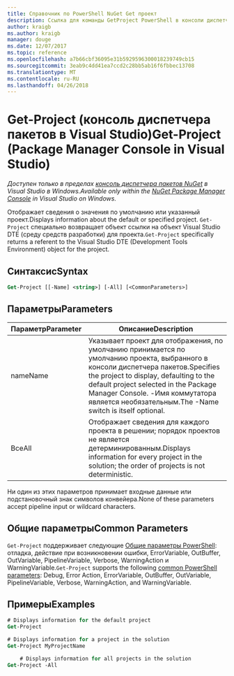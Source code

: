 ```yaml
---
title: Справочник по PowerShell NuGet Get проект
description: Ссылка для команды GetProject PowerShell в консоли диспетчера пакетов NuGet в Visual Studio.
author: kraigb
ms.author: kraigb
manager: douge
ms.date: 12/07/2017
ms.topic: reference
ms.openlocfilehash: a7b66cbf36095e31b5929596300018239749cb15
ms.sourcegitcommit: 3eab9c4dd41ea7ccd2c28bb5ab16f6fbbec13708
ms.translationtype: MT
ms.contentlocale: ru-RU
ms.lasthandoff: 04/26/2018
---
```

# <a name="get-project-package-manager-console-in-visual-studio"></a><span data-ttu-id="a19a6-103">Get-Project (консоль диспетчера пакетов в Visual Studio)</span><span class="sxs-lookup"><span data-stu-id="a19a6-103">Get-Project (Package Manager Console in Visual Studio)</span></span>

<span data-ttu-id="a19a6-104">*Доступен только в пределах [консоль диспетчера пакетов NuGet](package-manager-console.md) в Visual Studio в Windows.*</span><span class="sxs-lookup"><span data-stu-id="a19a6-104">*Available only within the [NuGet Package Manager Console](package-manager-console.md) in Visual Studio on Windows.*</span></span>

<span data-ttu-id="a19a6-105">Отображает сведения о значения по умолчанию или указанный проект.</span><span class="sxs-lookup"><span data-stu-id="a19a6-105">Displays information about the default or specified project.</span></span> <span data-ttu-id="a19a6-106">`Get-Project` специально возвращает объект ссылки на объект Visual Studio DTE (среду средств разработки) для проекта.</span><span class="sxs-lookup"><span data-stu-id="a19a6-106">`Get-Project` specifically returns a referent to the Visual Studio DTE (Development Tools Environment) object for the project.</span></span>

## <a name="syntax"></a><span data-ttu-id="a19a6-107">Синтаксис</span><span class="sxs-lookup"><span data-stu-id="a19a6-107">Syntax</span></span>

```ps
Get-Project [[-Name] <string>] [-All] [<CommonParameters>]
```

## <a name="parameters"></a><span data-ttu-id="a19a6-108">Параметры</span><span class="sxs-lookup"><span data-stu-id="a19a6-108">Parameters</span></span>

| <span data-ttu-id="a19a6-109">Параметр</span><span class="sxs-lookup"><span data-stu-id="a19a6-109">Parameter</span></span> | <span data-ttu-id="a19a6-110">Описание</span><span class="sxs-lookup"><span data-stu-id="a19a6-110">Description</span></span> |
| --- | --- |
| <span data-ttu-id="a19a6-111">name</span><span class="sxs-lookup"><span data-stu-id="a19a6-111">Name</span></span> | <span data-ttu-id="a19a6-112">Указывает проект для отображения, по умолчанию принимается по умолчанию проекта, выбранного в консоли диспетчера пакетов.</span><span class="sxs-lookup"><span data-stu-id="a19a6-112">Specifies the project to display, defaulting to the default project selected in the Package Manager Console.</span></span> <span data-ttu-id="a19a6-113">-Имя коммутатора является необязательным.</span><span class="sxs-lookup"><span data-stu-id="a19a6-113">The -Name switch is itself optional.</span></span> |
| <span data-ttu-id="a19a6-114">Все</span><span class="sxs-lookup"><span data-stu-id="a19a6-114">All</span></span> | <span data-ttu-id="a19a6-115">Отображает сведения для каждого проекта в решении; порядок проектов не является детерминированным.</span><span class="sxs-lookup"><span data-stu-id="a19a6-115">Displays information for every project in the solution; the order of projects is not deterministic.</span></span> |

<span data-ttu-id="a19a6-116">Ни один из этих параметров принимает входные данные или подстановочный знак символов конвейера.</span><span class="sxs-lookup"><span data-stu-id="a19a6-116">None of these parameters accept pipeline input or wildcard characters.</span></span>

## <a name="common-parameters"></a><span data-ttu-id="a19a6-117">Общие параметры</span><span class="sxs-lookup"><span data-stu-id="a19a6-117">Common Parameters</span></span>

<span data-ttu-id="a19a6-118">`Get-Project` поддерживает следующие [Общие параметры PowerShell](http://go.microsoft.com/fwlink/?LinkID=113216): отладка, действие при возникновении ошибки, ErrorVariable, OutBuffer, OutVariable, PipelineVariable, Verbose, WarningAction и WarningVariable.</span><span class="sxs-lookup"><span data-stu-id="a19a6-118">`Get-Project` supports the following [common PowerShell parameters](http://go.microsoft.com/fwlink/?LinkID=113216): Debug, Error Action, ErrorVariable, OutBuffer, OutVariable, PipelineVariable, Verbose, WarningAction, and WarningVariable.</span></span>

## <a name="examples"></a><span data-ttu-id="a19a6-119">Примеры</span><span class="sxs-lookup"><span data-stu-id="a19a6-119">Examples</span></span>

```ps
# Displays information for the default project
Get-Project

# Displays information for a project in the solution
Get-Project MyProjectName

    # Displays information for all projects in the solution
Get-Project -All
```